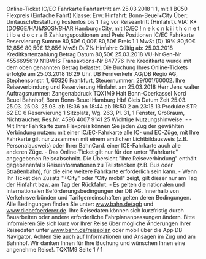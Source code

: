Online-Ticket IC/EC Fahrkarte Fahrtantritt am 25.03.2018 1 1, mit 1 BC50 Flexpreis (Einfache Fahrt) Klasse: Erw: Hinfahrt: Bonn-Beuel+City Über: Umtausch/Erstattung kostenlos bis 1 Tag vor Reiseantritt (Hinfahrt). VIA: K*(D*OB*GE/HA)*MS*OS*HB*HAR Hamburg+City, mit IC/EC ! n e k c n k i i t h c n e t t i b e d o c r a B Zahlungspositionen und Preis Positionen IC/EC Fahrkarte Reservierung Summe 80,50€ 0,00€ 80,50€ Preis 1 1 MwSt (D) 19% 80,50€ 12,85€ 80,50€ 12,85€ MwSt D: 7% Hinfahrt: Gültig ab: 25.03.2018 Kreditkartenzahlung Betrag Datum 80,50€ 25.03.2018 VU-Nr Gen-Nr 4556695619 N1BVHS Transaktions-Nr 847776 Ihre Kreditkarte wurde mit dem oben genannten Betrag belastet. Die Buchung Ihres Online-Tickets erfolgte am 25.03.2018 16:29 Uhr. DB Fernverkehr AG/DB Regio AG, Stephensonstr. 1, 60326 Frankfurt, Steuernummer: 29/001/60002. Ihre Reiseverbindung und Reservierung Hinfahrt am 25.03.2018 Herr Jens walter Auftragsnummer: Zangenabdruck TQX1M9 Halt Bonn-Oberkassel Nord Beuel Bahnhof, Bonn Bonn-Beuel Hamburg Hbf Gleis Datum Zeit 25.03. 25.03. 25.03. 25.03. ab 18:36 an 18:44 ab 18:50 2 an 23:15 13 Produkte STR 62 EC 6 Reservierung 1 Sitzplatz, Wg. 263, Pl. 31, 1 Fenster, Großraum, Nichtraucher, Res.Nr. 4596 4007 9141 25 Wichtige Nutzungshinweise: - - Mit Ihrer Fahrkarte zum Flexpreis können Sie jeden Zug der gewählten Verbindung nutzen: mit einer IC/EC-Fahrkarte alle IC- und EC-Züge, mit Ihre Fahrkarte gilt nur zusammen mit einem amtlichen Lichtbildausweis (z.B. Personalausweis) oder Ihrer BahnCard. einer ICE-Fahrkarte auch alle anderen Züge. - Das Online-Ticket gilt nur für den unter "Fahrkarte" angegebenen Reiseabschnitt. Die Übersicht "Ihre Reiseverbindung" enthält gegebenenfalls Reiseinformationen zu Teilstrecken (z.B. Bus oder Straßenbahn), für die eine weitere Fahrkarte erforderlich sein kann. - Wenn Ihr Ticket den Zusatz "+City" oder "City mobil" zeigt, gilt dieser nur am Tag der Hinfahrt bzw. am Tag der Rückfahrt. - Es gelten die nationalen und internationalen Beförderungsbedingungen der DB AG. Innerhalb von Verkehrsverbünden und Tarifgemeinschaften gelten deren Bedingungen. Alle Bedingungen finden Sie unter: www.bahn.de/agb und www.diebefoerderer.de. Ihre Reisedaten können sich kurzfristig durch Bauarbeiten oder andere erforderliche Fahrplananpassungen ändern. Bitte informieren Sie sich kurz vor Ihrer Reise über mögliche Änderungen Ihrer Reisedaten unter www.bahn.de/reiseplan oder mobil über die App DB Navigator. Achten Sie auch auf Informationen und Ansagen im Zug und am Bahnhof. Wir danken Ihnen für Ihre Buchung und wünschen Ihnen eine angenehme Reise!. TQX1M9 Seite 1 / 1